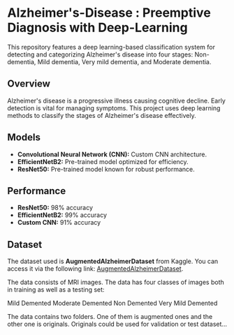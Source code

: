 # Alzheimer's-Disease : Preemptive Diagnosis with Deep-Learning

This repository features a deep learning-based classification system for detecting and categorizing Alzheimer's disease into four stages: Non-dementia, Mild dementia, Very mild dementia, and Moderate dementia.

## Overview

Alzheimer's disease is a progressive illness causing cognitive decline. Early detection is vital for managing symptoms. This project uses deep learning methods to classify the stages of Alzheimer's disease effectively.

## Models

- **Convolutional Neural Network (CNN):** Custom CNN architecture.
- **EfficientNetB2:** Pre-trained model optimized for efficiency.
- **ResNet50:** Pre-trained model known for robust performance.


## Performance

- **ResNet50:** 98% accuracy
- **EfficientNetB2:** 99% accuracy
- **Custom CNN:** 91% accuracy

## Dataset

The dataset used is **AugmentedAlzheimerDataset** from Kaggle. You can access it via the following link: [AugmentedAlzheimerDataset](
(https://www.kaggle.com/datasets/uraninjo/augmented-alzheimer-mri-dataset)). 

The data consists of MRI images. The data has four classes of images both in training as well as a testing set:

Mild Demented
Moderate Demented
Non Demented
Very Mild Demented

The data contains two folders. One of them is augmented ones and the other one is originals.
Originals could be used for validation or test dataset…



   
